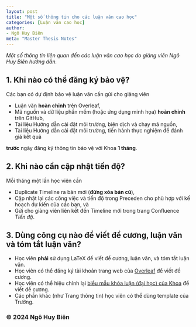 ```yaml
---
layout: post
title: "Một số thông tin cho các luận văn cao học"
categories: [Luận văn cao học]
author:
- Ngô Huy Biên
meta: "Master Thesis Notes"
---
```

_Một số thông tin liên quan đến các luận văn cao học do giảng viên Ngô Huy Biên hướng dẫn._

## 1. Khi nào có thể đăng ký bảo vệ?
Các bạn có dự định bảo vệ luận văn cần gửi cho giảng viên
* Luận văn **hoàn chỉnh** trên Overleaf,
* Mã nguồn và dữ liệu phần mềm (hoặc ứng dụng minh họa) **hoàn chỉnh** trên GitHub,
* Tài liệu Hướng dẫn cài đặt môi trường, biên dịch và chạy mã nguồn,
* Tài liệu Hướng dẫn cài đặt môi trường, tiến hành thực nghiệm để đánh giá kết quả

**trước** ngày đăng ký thông tin bảo vệ với Khoa **1 tháng**.
  
## 2. Khi nào cần cập nhật tiến độ?
Mỗi tháng một lần học viên cần 
* Duplicate Timeline ra bản mới (**đừng xóa bản cũ**), 
* Cập nhật lại các công việc và tiến độ trong Preceden cho phù hợp với kế hoạch dự kiến của các bạn, và 
* Gửi cho giảng viên liên kết đến Timeline mới trong trang Confluence _Tiến độ_.
 
## 3. Dùng công cụ nào để viết đề cương, luận văn và tóm tắt luận văn?
* Học viên **phải** sử dụng LaTeX để viết đề cương, luận văn, và tóm tắt luận văn.
* Học viên có thể đăng ký tài khoản trang web của <a target = "blank" href = "https://www.overleaf.com/">Overleaf</a> để viết đề cương.
* Học viên có thể hiệu chỉnh lại <a target = "blank" href = "https://www.overleaf.com/read/qxbpwhmkcfbh#94c634">biểu mẫu khóa luận (đại học) của Khoa</a> để viết đề cương.
* Các phần khác (như Trang thông tin) học viên có thể dùng template của Trường.

### &copy; 2024 Ngô Huy Biên
